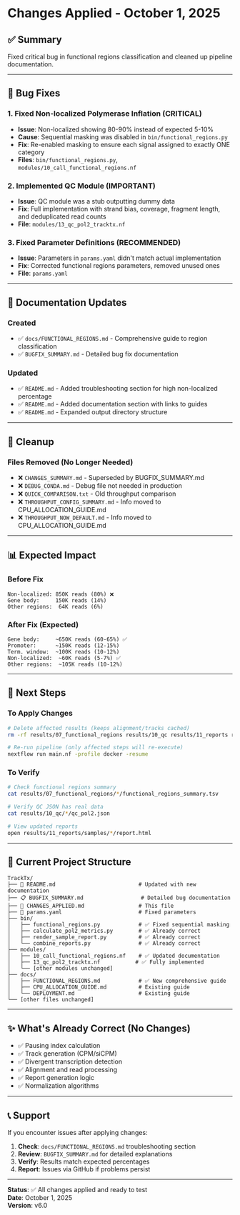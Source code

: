 # Changes Applied - October 1, 2025

## ✅ Summary

Fixed critical bug in functional regions classification and cleaned up pipeline documentation.

---

## 🐛 Bug Fixes

### 1. **Fixed Non-localized Polymerase Inflation** (CRITICAL)
- **Issue**: Non-localized showing 80-90% instead of expected 5-10%
- **Cause**: Sequential masking was disabled in `bin/functional_regions.py`
- **Fix**: Re-enabled masking to ensure each signal assigned to exactly ONE category
- **Files**: `bin/functional_regions.py`, `modules/10_call_functional_regions.nf`

### 2. **Implemented QC Module** (IMPORTANT)
- **Issue**: QC module was a stub outputting dummy data
- **Fix**: Full implementation with strand bias, coverage, fragment length, and deduplicated read counts
- **File**: `modules/13_qc_pol2_tracktx.nf`

### 3. **Fixed Parameter Definitions** (RECOMMENDED)
- **Issue**: Parameters in `params.yaml` didn't match actual implementation
- **Fix**: Corrected functional regions parameters, removed unused ones
- **File**: `params.yaml`

---

## 📝 Documentation Updates

### Created
- ✅ `docs/FUNCTIONAL_REGIONS.md` - Comprehensive guide to region classification
- ✅ `BUGFIX_SUMMARY.md` - Detailed bug fix documentation

### Updated
- ✅ `README.md` - Added troubleshooting section for high non-localized percentage
- ✅ `README.md` - Added documentation section with links to guides
- ✅ `README.md` - Expanded output directory structure

---

## 🧹 Cleanup

### Files Removed (No Longer Needed)
- ❌ `CHANGES_SUMMARY.md` - Superseded by BUGFIX_SUMMARY.md
- ❌ `DEBUG_CONDA.md` - Debug file not needed in production
- ❌ `QUICK_COMPARISON.txt` - Old throughput comparison
- ❌ `THROUGHPUT_CONFIG_SUMMARY.md` - Info moved to CPU_ALLOCATION_GUIDE.md
- ❌ `THROUGHPUT_NOW_DEFAULT.md` - Info moved to CPU_ALLOCATION_GUIDE.md

---

## 📊 Expected Impact

### Before Fix
```
Non-localized: 850K reads (80%) ❌
Gene body:     150K reads (14%)
Other regions:  64K reads (6%)
```

### After Fix (Expected)
```
Gene body:     ~650K reads (60-65%) ✅
Promoter:      ~150K reads (12-15%)
Term. window:  ~100K reads (10-12%)
Non-localized:  ~60K reads (5-7%) ✅
Other regions:  ~105K reads (10-12%)
```

---

## 🚀 Next Steps

### To Apply Changes
```bash
# Delete affected results (keeps alignment/tracks cached)
rm -rf results/07_functional_regions results/10_qc results/11_reports results/14_combined_report

# Re-run pipeline (only affected steps will re-execute)
nextflow run main.nf -profile docker -resume
```

### To Verify
```bash
# Check functional regions summary
cat results/07_functional_regions/*/functional_regions_summary.tsv

# Verify QC JSON has real data
cat results/10_qc/*/qc_pol2.json

# View updated reports
open results/11_reports/samples/*/report.html
```

---

## 📁 Current Project Structure

```
TrackTx/
├── 📖 README.md                          # Updated with new documentation
├── 📋 BUGFIX_SUMMARY.md                  # Detailed bug documentation
├── 📝 CHANGES_APPLIED.md                 # This file
├── 🔧 params.yaml                        # Fixed parameters
├── bin/
│   ├── functional_regions.py            # ✅ Fixed sequential masking
│   ├── calculate_pol2_metrics.py        # ✅ Already correct
│   ├── render_sample_report.py          # ✅ Already correct
│   └── combine_reports.py               # ✅ Already correct
├── modules/
│   ├── 10_call_functional_regions.nf    # ✅ Updated documentation
│   ├── 13_qc_pol2_tracktx.nf           # ✅ Fully implemented
│   └── [other modules unchanged]
├── docs/
│   ├── FUNCTIONAL_REGIONS.md            # ✅ New comprehensive guide
│   ├── CPU_ALLOCATION_GUIDE.md          # Existing guide
│   └── DEPLOYMENT.md                    # Existing guide
└── [other files unchanged]
```

---

## ✨ What's Already Correct (No Changes)

- ✅ Pausing index calculation
- ✅ Track generation (CPM/siCPM)
- ✅ Divergent transcription detection
- ✅ Alignment and read processing
- ✅ Report generation logic
- ✅ Normalization algorithms

---

## 📞 Support

If you encounter issues after applying changes:

1. **Check**: `docs/FUNCTIONAL_REGIONS.md` troubleshooting section
2. **Review**: `BUGFIX_SUMMARY.md` for detailed explanations
3. **Verify**: Results match expected percentages
4. **Report**: Issues via GitHub if problems persist

---

**Status**: ✅ All changes applied and ready to test  
**Date**: October 1, 2025  
**Version**: v6.0

